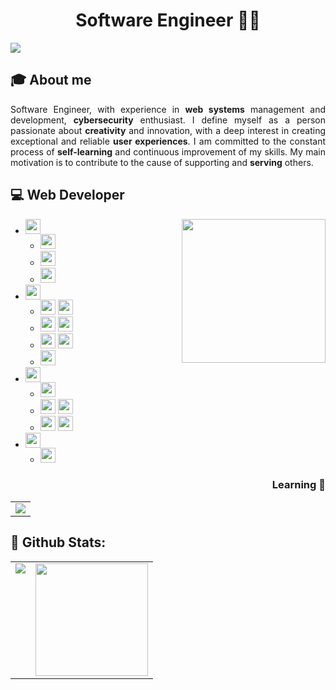 <div align="center">

# Software Engineer 👨‍🎓

</div>

<a  href="https://jfpanchi.github.io/portafolio-web-frontend/" target="_blank">
<img src='https://img.shields.io/static/v1?style=for-the-badge&message=Files&color=4285F4&logo=Files&logoColor=FFFFFF&label=Portfolio Frontend Web'>
</a>

## 🎓 About me

<div align="justify">
Software Engineer, with experience in <b>web systems</b> management and development, <b>cybersecurity</b> enthusiast. I define myself as a person passionate about <b>creativity</b> and innovation, with a deep interest in creating exceptional and reliable <b>user experiences</b>. I am committed to the constant process of <b>self-learning</b> and continuous improvement of my skills. My main motivation is to contribute to the cause of supporting and <b>serving</b> others.
</div>

## 💻 Web Developer

<img align='right' src="https://i.pinimg.com/originals/e4/26/70/e426702edf874b181aced1e2fa5c6cde.gif" width="230">
<div align="left">

- **<img src='https://img.shields.io/static/v1?style=for-the-badge&message=Programming %20Languages&color=4B4B4B&logo=Code&logoColor=FFFFFF&label=' height="24">**
  - <span> <img src="https://img.shields.io/badge/JavaScript-F7DF1E?style=for-the-badge&logo=javascript&logoColor=black" height="24"> </span>
  - <span> <img src="https://img.shields.io/badge/typescript-%23007ACC.svg?style=for-the-badge&logo=typescript&logoColor=white" height="24"></span>
  - <span> <img src="https://img.shields.io/badge/PHP-777BB4?style=for-the-badge&logo=php&logoColor=white" height="24"> </span>
- **<img src='https://img.shields.io/static/v1?style=for-the-badge&message=Frontend %20Development&color=4B4B4B&logo=Code&logoColor=FFFFFF&label=' height="24">**
  - <span> <img src="https://img.shields.io/badge/HTML5-E34F26?style=for-the-badge&logo=html5&logoColor=white" height="24">
    <img src="https://img.shields.io/badge/CSS3-1572B6?style=for-the-badge&logo=css3&logoColor=white" height="24"> </span>
  - <span> <img src="https://img.shields.io/badge/Bootstrap-563D7C?style=for-the-badge&logo=bootstrap&logoColor=white" height="24">
    <img src="https://img.shields.io/badge/Tailwind_CSS-38B2AC?style=for-the-badge&logo=tailwind-css&logoColor=white" height="24"> </span>
  - <span> <img src="https://img.shields.io/badge/React-20232A?style=for-the-badge&logo=react&logoColor=61DAFB"  height="24">
    <img src="https://img.shields.io/badge/Redux-593D88?style=for-the-badge&logo=redux&logoColor=white"  height="24"> </span>
  - <span> <img src="https://img.shields.io/badge/angular-%23DD0031.svg?style=for-the-badge&logo=angular&logoColor=white" height="24"> </span>
- **<img src='https://img.shields.io/static/v1?style=for-the-badge&message=Backend %20Development&color=4B4B4B&logo=Code&logoColor=FFFFFF&label=' height="24">**
  - <span> <img src="https://img.shields.io/badge/Node.js-43853D?style=for-the-badge&logo=node.js&logoColor=white" height="24"> </span >
  - <span> <img src="https://img.shields.io/badge/Laravel-FF2D20?style=for-the-badge&logo=laravel&logoColor=white" height="24">
    <img src="https://img.shields.io/badge/Express%20js-000000?style=for-the-badge&logo=express&logoColor=white" height="24"> </span>
  - <span> <img src="https://img.shields.io/badge/MySQL-00000F?style=for-the-badge&logo=mysql&logoColor=white" height="24">
    <img src="https://img.shields.io/badge/MongoDB-4EA94B?style=for-the-badge&logo=mongodb&logoColor=white" height="24"> </span>
- **<img src='https://img.shields.io/static/v1?style=for-the-badge&message=CMS&color=4B4B4B&logo=Code&logoColor=FFFFFF&label=' height="24">**
  - <span> <img src="https://img.shields.io/badge/Wordpress-21759B?style=for-the-badge&logo=wordpress&logoColor=white"  height="24"> </span>

</div>

<div align="right">
  
###  Learning 🌱


|  |
|--|
| <img src="https://img.shields.io/badge/next%20js-000000?style=for-the-badge&logo=nextdotjs&logoColor=white"> |

</div>

## 🏁 Github Stats:

<table>
  <tr>
    <td valign="top"><img src="https://github-readme-stats.vercel.app/api/top-langs/?username=veroMoreno&theme=radical&card_width=450em)](https://github.com/jfpanchi/jfpanchi/github-readme-stats"/></td>
    <td valign="top"><img height="180em" src="https://github-readme-stats.vercel.app/api?username=jfpanchi&show_icons=true&hide_border=true&&count_private=true&include_all_commits=true&theme=radical&hide_stars=false" /></td>
  </tr>
</table>
